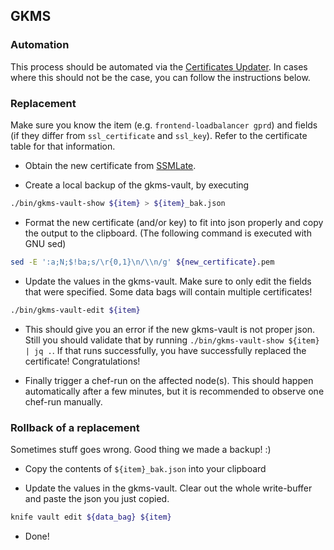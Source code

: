 ## GKMS

### Automation

This process should be automated via the [Certificates Updater](https://gitlab.com/gitlab-com/gl-infra/certificates-updater). In cases where this should not be the case, you can follow the instructions below.

### Replacement

Make sure you know the item (e.g. `frontend-loadbalancer gprd`) and fields (if they differ from `ssl_certificate` and `ssl_key`). Refer to the certificate table for that information.

- Obtain the new certificate from [SSMLate](https://sslmate.com/console/orders/).

- Create a local backup of the gkms-vault, by executing
```bash
./bin/gkms-vault-show ${item} > ${item}_bak.json
```

- Format the new certificate (and/or key) to fit into json properly and copy the output to the clipboard. (The following command is executed with GNU sed)
```bash
sed -E ':a;N;$!ba;s/\r{0,1}\n/\\n/g' ${new_certificate}.pem
```

- Update the values in the gkms-vault. Make sure to only edit the fields that were specified. Some data bags will contain multiple certificates!
```bash
./bin/gkms-vault-edit ${item}
```

- This should give you an error if the new gkms-vault is not proper json. Still you should validate that by running `./bin/gkms-vault-show ${item} | jq .`. If that runs successfully, you have successfully replaced the certificate! Congratulations!

- Finally trigger a chef-run on the affected node(s). This should happen automatically after a few minutes, but it is recommended to observe one chef-run manually.

### Rollback of a replacement

Sometimes stuff goes wrong. Good thing we made a backup! :)

- Copy the contents of `${item}_bak.json` into your clipboard

- Update the values in the gkms-vault. Clear out the whole write-buffer and paste the json you just copied.
```bash
knife vault edit ${data_bag} ${item}
```

- Done!
